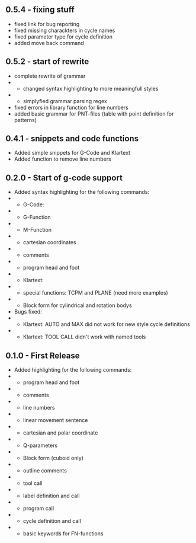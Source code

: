 ## 0.5.4 - fixing stuff
* fixed link for bug reporting
* fixed missing charackters in cycle names
* fixed parameter type for cycle definition
* added move back command

## 0.5.2 - start of rewrite
* complete rewrite of grammar
*  - changed syntax highlighting to more meaningfull styles
*  - simplyfied grammar parsing regex
* fixed errors in library function for line numbers
* added basic grammar for PNT-files (table with point definition for patterns)

## 0.4.1 - snippets and code functions
* Added simple snippets for G-Code and Klartext
* Added function to remove line numbers

## 0.2.0 - Start of g-code support
* Added syntax highlighting for the following commands:
*  - G-Code:
*    - G-Function
*    - M-Function
*    - cartesian coordinates
*    - comments
*    - program head and foot
*  - Klartext:
*    - special functions: TCPM and PLANE (need more examples)
*    - Block form for cylindrical and rotation bodys
* Bugs fixed:
*  - Klartext: AUTO and MAX did not work for new style cycle definitions
*  - Klartext: TOOL CALL didn't work with named tools

## 0.1.0 - First Release
* Added highlighting for the following commands:
*  - program head and foot
*  - comments
*  - line numbers
*  - linear movement sentence
*  - cartesian and polar coordinate
*  - Q-parameters
*  - Block form (cuboid only)
*  - outline comments
*  - tool call
*  - label definition and call
*  - program call
*  - cycle definition and call
*  - basic keywords for FN-functions
